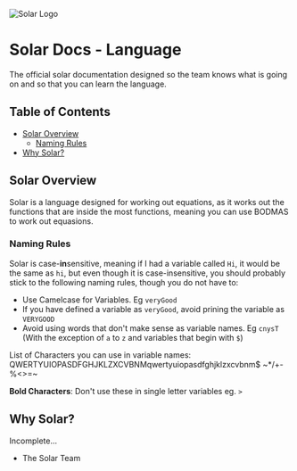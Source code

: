 ![Solar Logo](https://github.com/Solar-language/Solar/blob/master/media/solar-logo.png?raw=true)

# Solar Docs - Language

The official solar documentation designed so the team knows what is going on and so that you can learn the language.

## Table of Contents

- [Solar Overview](#solar-overview)
    - [Naming Rules](#naming-rules)
- [Why Solar?](#why-solar)

## Solar Overview

Solar is a language designed for working out equations, as it works out the functions that are inside the most functions, meaning you can use BODMAS to work out equasions.

### Naming Rules 

Solar is case-**in**sensitive, meaning if I had a variable called `Hi`, it would be the same as `hi`, but even though it is case-insensitive, you should probably stick to the following naming rules, though you do not have to:

- Use Camelcase for Variables. Eg `veryGood`
- If you have defined a variable as `veryGood`, avoid prining the variable as `VERYGOOD`
- Avoid using words that don't make sense as variable names. Eg `cnysT` (With the exception of `a` to `z` and variables that begin with `$`)

List of Characters you can use in variable names: QWERTYUIOPASDFGHJKLZXCVBNMqwertyuiopasdfghjklzxcvbnm$ ~&#42;&#47;&#43;&#45;&#37;&#60;&#62;&#61;~

__Bold Characters__: Don't use these in single letter variables eg. `>`

## Why Solar?

Incomplete...
- The Solar Team
